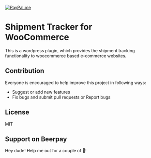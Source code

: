 [![PayPal.me](https://img.shields.io/badge/paypal-donate-119fde.svg)](https://www.paypal.me/LakshmikanthV)

# Shipment Tracker for WooCommerce

This is a wordpress plugin, which provides the shipment tracking functionality to woocommerce based e-commerce websites.

## Contribution
Everyone is encouraged to help improve this project in following ways:
- Suggest or add new features
- Fix bugs and submit pull requests or Report bugs

## License
MIT

## Support on Beerpay
Hey dude! Help me out for a couple of :beers:!



